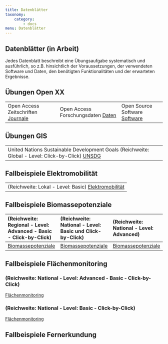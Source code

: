 ```yaml
---
title: Datenblätter
taxonomy:
    category:
        - docs
menu: Datenblätter
---
```


## Datenblätter (in Arbeit)

Jedes Datenblatt beschreibt eine Übungsaufgabe systematisch und ausführlich, so z.B. hinsichtlich der Voraussetzungen, der verwendeten Software und Daten, den benötigten Funktionalitäten und der erwarteten Ergebnisse.

## Übungen Open XX  
|  |  |  |
|  :-----          |  :-----          |  :-----          |
|  Open Access Zeitschriften [Journale](OGE_Datenblatt_OpenXX_Journale.pdf) | Open Access Forschungsdaten [Daten](OGE_Datenblatt_OpenXX_Repositories.pdf) | Open Source Software [Software](OGE_Datenblatt_OpenXX_DesktopGIS.pdf) |

## Übungen GIS
|  |
|  :-----          |
|  United Nations Sustainable Development Goals (Reichweite: Global - Level: Click-by-Click) [UNSDG](OGE_Datenblatt_SDG_Global_Click.pdf) |

## Fallbeispiele Elektromobilität
|    |
|  :-----          |
|  (Reichweite: Lokal - Level: Basic) [Elektromobilität](OGE_Datenblatt_EMobi_Lokal_Basic.pdf) |

## Fallbeispiele Biomassepotenziale
|  (Reichweite: Regional - Level: Advanced - Basic - Click-by-Click)  |  (Reichweite: National - Level: Basic und Click-by-Click) |  (Reichweite: National - Level: Advanced)  |
|  :-----          |  :-----          |  :-----          |
|  [Biomassepotenziale](OGE_Datenblatt_DBFZ_Quick_Scan_A_B_C.pdf) |  [Biomassepotenziale](OGE_Datenblatt_Biogut_DBFZ_national_B_C.pdf) |  [Biomassepotenziale](OGE_Datenblatt_DBFZ_Biogut_national_A.pdf) |

### 


### 


### 



## Fallbeispiele Flächenmonitoring

### (Reichweite: National - Level: Advanced - Basic - Click-by-Click)

[Flächenmonitoring](OGE_Datenblatt_FM_dichte_vg.pdf)

### (Reichweite: National - Level: Basic - Click-by-Click)

[Flächenmonitoring](OGE_Datenblatt_FM_verkehrsindikatoren.pdf)

## Fallbeispiele Fernerkundung
